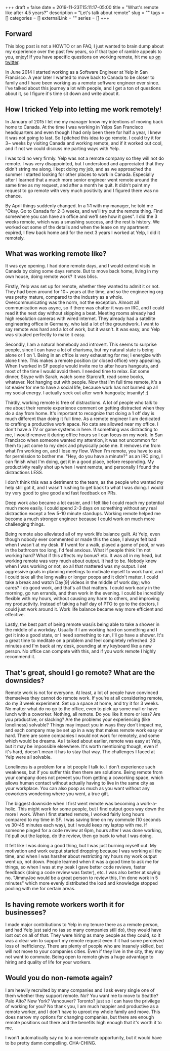 +++
draft = false
date = 2019-11-23T15:11:17-05:00
title = "What's remote like after 4.5 years?"
description = "Let's talk about remote"
slug = ""
tags = []
categories = []
externalLink = ""
series = []
+++

## Forward

This blog post is not a HOWTO or an FAQ, I just wanted to brain dump about my experience over the past few years, so if that type of ramble appeals to you, enjoy! If you have specific questions on working remote, hit me up [on twitter](https://twitter.com/coltinc).

In June 2014 I started working as a Software Engineer at Yelp in San Francisco. A year later I wanted to move back to Canada to be closer to family and I have been working as a remote software engineer ever since. I've talked about this journey a lot with people, and I get a ton of questions about it, so I figure it's time sit down and write about it.

## How I tricked Yelp into letting me work remotely!

In January of 2015 I let me my manager know my intentions of moving back home to Canada. At the time I was working in Yelps San Francisco headquarters and even though I had only been there for half a year, I knew it was not going to last. So I pitched this idea to go remote. I could try it for 3~ weeks by visiting Canada and working remote, and if it worked out cool, and if not we could discuss me parting ways with Yelp.

 I was told no very firmly. Yelp was not a remote company so they will not do remote. I was very disappointed, but I understood and appreciated that they didn't string me along. I kept doing my job, and as we approached the summer I started looking for other places to work in Canada. Especially after I learned that a much more senior engineer went remote around the same time as my request, and after a month he quit. It didn't paint my request to go remote with very much positivity and I figured there was no chance.

By April things suddenly changed. In a 1:1 with my manager, he told me "Okay. Go to Canada for 2-3 weeks, and we'll try out the remote thing. Find somewhere you can have an office and we'll see how it goes". I did the 3 weeks remote, which was a smashing success, and the rest is history. We worked out some of the details and when the lease on my apartment expired, I flew back home and for the next 3 years I worked at Yelp, I did it remotely.

## What was working remote like?

It was eye opening. I had done remote days, and I would extend visits in Canada by doing some days remote. But to move back home, living in my own house, doing remote work? It was bliss.

Firstly, Yelp was set up for remote, whether they wanted to admit it or not. They had been around for 10~ years at the time, and so the engineering org was pretty mature, compared to the industry as a whole. Overcommunicating was the norm, not the exception. Almost all communication was async, so if there was chatter it was on IRC, and I could read it the next day without skipping a beat. Meeting rooms already had high resolution cameras with wired internet. They already had a satellite engineering office in Germany, who laid a lot of the groundwork. I want to say remote was hard and a lot of work, but it wasn't. It was easy, and Yelp was situated perfectly to make it easy.

Secondly, I am a natural homebody and introvert. This seems to surprise people, since I can have a lot of charisma, but my natural state is being alone or 1 on 1. Being in an office is very exhausting for me; I energize with alone time. This makes a remote position (or closed office) very appealing. When I worked in SF people would invite me to after hours hangouts, and most of the time I would avoid them. I needed time to relax. Eat some dinner, Skype with Sarah, watch some Starcraft, read some books, whatever. Not hanging out with people. Now that I'm full time remote, it's a lot easier for me to have a social life, because work has not burned up all my social energy. I actually seek out after work hangouts; insanity! ;)

Thirdly, working remote is free of distractions. A lot of people who talk to me about their remote experience comment on getting distracted when they do a day from home. It's important to recognize that doing a 1 off day is much different than doing it full time. As a remote engineer I am dedicated to crafting a productive work space. No cats are allowed near my office. I don't have a TV or game systems in here. If something was distracting to me, I would remove it during office hours so I can focus on my work. In San Francisco when someone wanted my attention, it was not uncommon for them to just come to my desk and physically poke me. It removes me from what I'm working on, and I lose my flow. When I'm remote, you have to ask for permission to bother me. "Hey, do you have a minute?" as an IRC ping, I can finish what I'm doing, get it in a good place, before responding. My productivity really shot up when I went remote, and personally I found the distractions LESS.

I don't think this was a detriment to the team, as the people who wanted my help still got it, and I wasn't rushing to get back to what I was doing. I would try very good to give good and fast feedback on PRs.

Deep work also became a lot easier, and I felt like I could reach my potential much more easily. I could spend 2-3 days on something without any real distraction except a few 5-10 minute standups. Working remote helped me become a much stronger engineer because I could work on much more challenging things.

Being remote also alleviated all of my work life balance guilt. At Yelp, even though nobody ever commented or made this the case, I always felt bad when I wasn't at my desk. If I went for a walk, played a game of pool, or was in the bathroom too long, I'd feel anxious. What if people think I'm not working hard? What if this affects my bonus? etc. It was all in my head, but working remote was very much about output. It had to be. Nobody knew when I was working or not, so all that mattered was my output. I set aggressive goals in planning meetings to motivate myself to work hard, and I could take all the long walks or longer poops and it didn't matter. I could take a break and watch Day[9] videos in the middle of work day; who cares? I do good work, and that's all that matters. I could work early in the morning, go run errands, and then work in the evening. I could be incredibly flexible with my hours, without causing any harm to others, and improving my productivity. Instead of taking a half day of PTO to go to the doctors, I could just work around it. Work life balance became way more efficient and effective.

Lastly, the best part of being remote was/is being able to take a shower in the middle of a workday. Usually if I am working hard on something and I get it into a good state, or I need something to run, I'll go have a shower. It's a great time to meditate on a problem and feel completely refreshed. 20 minutes and I'm back at my desk, pounding at my keyboard like a new person. No office can compete with this, and if you work remote I highly recommend it.

## That's great, should I go remote? What are the downsides?

Remote work is not for everyone. At least, a lot of people have convinced themselves they cannot do remote work. If you're at all considering remote, do my 3 week experiment. Set up a space at home, and try it for 3 weeks. No matter what do no go to the office, even to pick up some mail or have lunch with a coworker. Nothing, all remote. Do you like it more or less? Are you productive, or slacking? Are the problems your experiencing (like loneliness) solvable? Things may impact you in ways they don't impact me, and each company may be set up in a way that makes remote work easy or hard. There are some companies I would not work for remotely, and some which would be dreams. As I talked about earlier, remote was easy at Yelp, but it may be impossible elsewhere. It's worth mentioning though, even if it's hard, doesn't mean it has to stay that way. The challenges I faced at Yelp were all solvable.

Loneliness is a problem for a lot people I talk to. I don't experience such weakness, but if you suffer this then there are solutions. Being remote from your company does not prevent you from getting a coworking space, which allows human contact without actually having to live in the same city as your workplace. You can also poop as much as you want without any coworkers wondering where you went, a true gift.

The biggest downside when I first went remote was becoming a work-a-holic. This might work for some people, but I find output goes way down the more I work. When I first started remote, I worked fairly long hours compared to my time in SF. I was saving time on my commute (10 seconds vs 30-45 minutes each way), but I would keep my laptop with me. If someone pinged for a code review at 6pm, hours after I was done working, I'd pull out the laptop, do the review, then go back to what I was doing.

It felt like I was doing a good thing, but I was just burning myself out. My motivation and work output started dropping because I was working all the time, and when I was harsher about restricting my hours my work output went up, not down. People learned when it was a good time to ask me for things, so when I was at my peak I gave better code reviews, faster feedback (doing a code review was faster), etc. I was also better at saying no. "JimmyJoe would be a great person to review this, I'm done work in 5 minutes" which more evenly distributed the load and knowledge stopped pooling with me for certain areas.

## Is having remote workers worth it for businesses?

I made major contributions to Yelp in my tenure there as a remote person, and had Yelp just said no (as so many companies still do), they would have lost out on all of that. They were hiring as many people as they could, so it was a clear win to support my remote request even if it had some perceived loss of inefficiency. There are plenty of people who are insanely skilled, but will not move to your companies cities. Even if they live in the city, they may not want to commute. Being open to remote gives a huge advantage to hiring and quality of life for your workers.

## Would you do non-remote again?

I am heavily recruited by many companies and I ask every single one of them whether they support remote. No? You want me to move to Seattle? Palo Alto? New York? Vancouver? Toronto? just so I can have the privilege of working for you? No thank you, I am much happier and productive as a remote worker, and I don't have to uproot my whole family and move. This does narrow my options for changing companies, but there are enough remote positions out there and the benefits high enough that it's worth it to me.

I won't automatically say no to a non-remote opportunity, but it would have to be pretty damn compelling. CHA-CHING.
